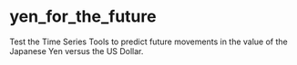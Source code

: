 # yen_for_the_future
Test the Time Series Tools to predict future movements in the value of the Japanese Yen versus the US Dollar.
